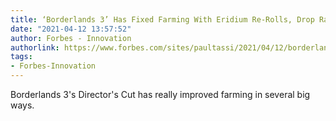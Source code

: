 ```yaml
---
title: ‘Borderlands 3’ Has Fixed Farming With Eridium Re-Rolls, Drop Rate Decrease
date: "2021-04-12 13:57:52"
author: Forbes - Innovation
authorlink: https://www.forbes.com/sites/paultassi/2021/04/12/borderlands-3-has-fixed-farming-with-eridium-re-rolls-drop-rate-decrease/
tags:
- Forbes-Innovation
---
```

Borderlands 3's Director's Cut has really improved farming in several big ways.